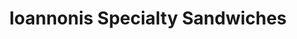 ---
title: "Ioannonis Specialty Sandwiches"
url: /new-castle/ioannonis-specialty-sandwiches/
shop: deli
---